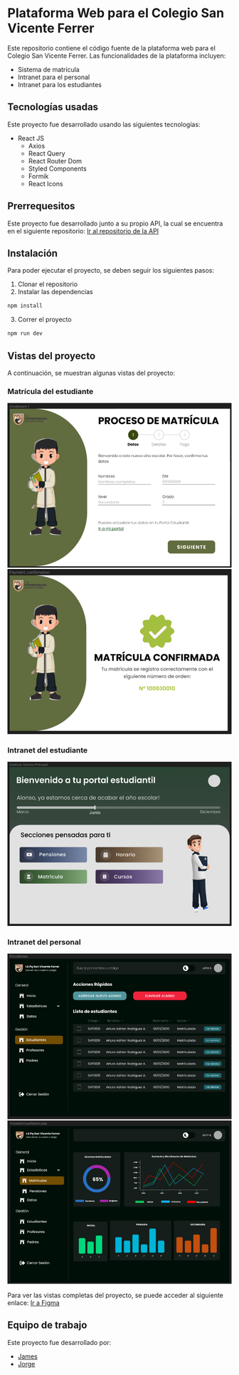 # Plataforma Web para el Colegio San Vicente Ferrer
Este repositorio contiene el código fuente de la plataforma web para el Colegio San Vicente Ferrer. Las funcionalidades de la plataforma incluyen:
- Sistema de matrícula
- Intranet para el personal
- Intranet para los estudiantes

## Tecnologías usadas
Este proyecto fue desarrollado usando las siguientes tecnologías:
- React JS
  - Axios
  - React Query
  - React Router Dom
  - Styled Components
  - Formik
  - React Icons

## Prerrequesitos
Este proyecto fue desarrollado junto a su propio API, la cual se encuentra en el siguiente repositorio: [Ir al repositorio de la API](https://github.com/jorgevfx/svf-api)  

## Instalación
Para poder ejecutar el proyecto, se deben seguir los siguientes pasos:
1. Clonar el repositorio
2. Instalar las dependencias
```bash
npm install
```
3. Correr el proyecto
```bash
npm run dev
```

## Vistas del proyecto
A continuación, se muestran algunas vistas del proyecto:
### Matrícula del estudiante
![Matrícula del estudiante](docs/images/enrollment-1.png)
![Matrícula del estudiante](docs/images/enrollment-2.png)

### Intranet del estudiante
![Intranet del estudiante](docs/images/student.png)

### Intranet del personal
![Intranet del personal](docs/images/admin-1.png)
![Intranet del personal](docs/images/admin-2.png)

Para ver las vistas completas del proyecto, se puede acceder al siguiente enlace:
[Ir a Figma](https://www.figma.com/file/oVrwAfsvnDVX5xmdso4VvA/SVF-UI-DESIGN?type=design&node-id=0%3A1&mode=design&t=3tGkyTqEwh1c9ZdO-1)

## Equipo de trabajo
Este proyecto fue desarrollado por:
- [James](https://github.com/JamesVC7)
- [Jorge](https://github.com/jorgevfx)
